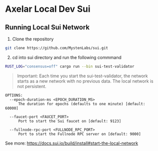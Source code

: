 # Axelar Local Dev Sui

## Running Local Sui Network

1. Clone the repository

```bash
git clone https://github.com/MystenLabs/sui.git
```

2. cd into sui directory and run the following commmand

```bash
RUST_LOG="consensus=off" cargo run --bin sui-test-validator
```

> Important: Each time you start the sui-test-validator, the network starts as a new network with no previous data. The local network is not persistent.

```
OPTIONS:
  --epoch-duration-ms <EPOCH_DURATION_MS>
      The duration for epochs (defaults to one minute) [default: 60000]

  --faucet-port <FAUCET_PORT>
      Port to start the Sui faucet on [default: 9123]

  --fullnode-rpc-port <FULLNODE_RPC_PORT>
      Port to start the Fullnode RPC server on [default: 9000]
```

See more: https://docs.sui.io/build/install#start-the-local-network

##
